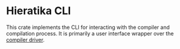 # Hieratika CLI

This crate implements the CLI for interacting with the compiler and compilation process. It is
primarily a user interface wrapper over the [compiler driver](../driver).
